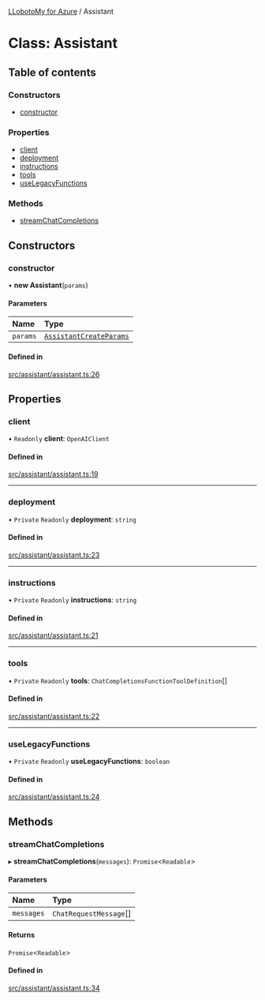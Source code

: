 [LLobotoMy for Azure](../README.md) / Assistant

# Class: Assistant

## Table of contents

### Constructors

- [constructor](Assistant.md#constructor)

### Properties

- [client](Assistant.md#client)
- [deployment](Assistant.md#deployment)
- [instructions](Assistant.md#instructions)
- [tools](Assistant.md#tools)
- [useLegacyFunctions](Assistant.md#uselegacyfunctions)

### Methods

- [streamChatCompletions](Assistant.md#streamchatcompletions)

## Constructors

### constructor

• **new Assistant**(`params`)

#### Parameters

| Name | Type |
| :------ | :------ |
| `params` | [`AssistantCreateParams`](../interfaces/AssistantCreateParams.md) |

#### Defined in

[src/assistant/assistant.ts:26](https://github.com/paztek/llobotomy-azure/blob/9df98ed/src/assistant/assistant.ts#L26)

## Properties

### client

• `Readonly` **client**: `OpenAIClient`

#### Defined in

[src/assistant/assistant.ts:19](https://github.com/paztek/llobotomy-azure/blob/9df98ed/src/assistant/assistant.ts#L19)

___

### deployment

• `Private` `Readonly` **deployment**: `string`

#### Defined in

[src/assistant/assistant.ts:23](https://github.com/paztek/llobotomy-azure/blob/9df98ed/src/assistant/assistant.ts#L23)

___

### instructions

• `Private` `Readonly` **instructions**: `string`

#### Defined in

[src/assistant/assistant.ts:21](https://github.com/paztek/llobotomy-azure/blob/9df98ed/src/assistant/assistant.ts#L21)

___

### tools

• `Private` `Readonly` **tools**: `ChatCompletionsFunctionToolDefinition`[]

#### Defined in

[src/assistant/assistant.ts:22](https://github.com/paztek/llobotomy-azure/blob/9df98ed/src/assistant/assistant.ts#L22)

___

### useLegacyFunctions

• `Private` `Readonly` **useLegacyFunctions**: `boolean`

#### Defined in

[src/assistant/assistant.ts:24](https://github.com/paztek/llobotomy-azure/blob/9df98ed/src/assistant/assistant.ts#L24)

## Methods

### streamChatCompletions

▸ **streamChatCompletions**(`messages`): `Promise`<`Readable`\>

#### Parameters

| Name | Type |
| :------ | :------ |
| `messages` | `ChatRequestMessage`[] |

#### Returns

`Promise`<`Readable`\>

#### Defined in

[src/assistant/assistant.ts:34](https://github.com/paztek/llobotomy-azure/blob/9df98ed/src/assistant/assistant.ts#L34)
